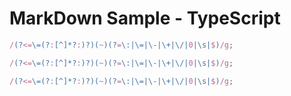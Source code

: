 # MarkDown Sample - TypeScript

```ts
/(?<=\=(?:[^]*?:)?)(~)(?=\:|\=|\-|\+|\/|0|\s|$)/g;
```

```mts
/(?<=\=(?:[^]*?:)?)(~)(?=\:|\=|\-|\+|\/|0|\s|$)/g;
```

```cts
/(?<=\=(?:[^]*?:)?)(~)(?=\:|\=|\-|\+|\/|0|\s|$)/g;
```
